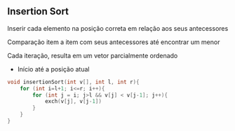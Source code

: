 ## Insertion Sort

Inserir cada elemento na posição correta em relação aos seus antecessores

Comparação item a item com seus antecessores até encontrar um menor

Cada iteração, resulta em um vetor parcialmente ordenado
- Início até a posição atual




```C
void insertionSort(int v[], int l, int r){
	for (int i=l+1; i<=r; i++){
		for (int j = i; j>l && v[j] < v[j-1]; j++){
			exch(v[j], v[j-1])
		}
	}
}
```